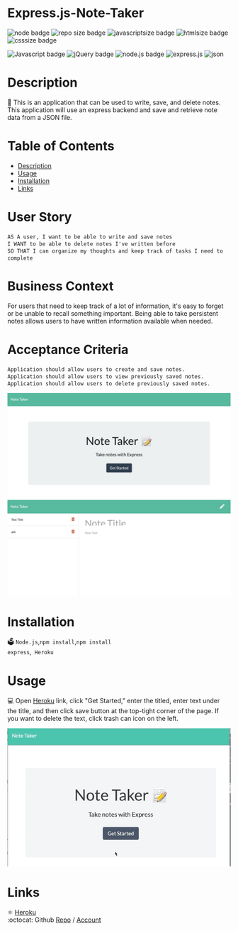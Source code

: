 # Express.js-Note-Taker

  ![node badge](https://img.shields.io/badge/node-v12.19.0-green.svg)
  ![repo size badge](https://img.shields.io/badge/repo-size-57-KB-blue.svg)
  ![javascriptsize badge](https://img.shields.io/badge/JavaScript-size-66.2%-yellow.svg)
  ![htmlsize badge](https://img.shields.io/badge/HTML-size-22.5%-red.svg)
  ![csssize badge](https://img.shields.io/badge/CSS-size-11.3%-purple.svg)


  ![Javascript badge](https://img.shields.io/badge/JavaScript-yellow.svg)
  ![jQuery badge](https://img.shields.io/badge/jQuery-blue.svg)
  ![node.js badge](https://img.shields.io/badge/node.js-green.svg)
  ![express.js](https://img.shields.io/badge/express.js-red.svg)
  ![json](https://img.shields.io/badge/json-orange.svg)

 
  
  
  # Description
  📝 This is an application that can be used to write, save, and delete notes. This application will use an express backend and save and retrieve note data from a JSON file.
 

  # Table of Contents
  - [Description](#description)
  - [Usage](#usage)
  - [Installation](#installation)
  - [Links](#links)

 # User Story
```
AS A user, I want to be able to write and save notes
I WANT to be able to delete notes I've written before
SO THAT I can organize my thoughts and keep track of tasks I need to complete
```
# Business Context

For users that need to keep track of a lot of information, it's easy to forget or be unable to recall something important. Being able to take persistent notes allows users to have written information available when needed.

# Acceptance Criteria
```
Application should allow users to create and save notes.
Application should allow users to view previously saved notes.
Application should allow users to delete previously saved notes.
```
![Note taker 1](src/Note-taker-1.jpg)
![Note Taker 2](src/Note-taker-2.jpg)

# Installation
🗳 <code>Node.js</code>,<code>npm install</code>,<code>npm install express</code>,<code> Heroku</code>

# Usage
💻 Open [Heroku](https://express-js-note-taker.herokuapp.com/) link, click "Get Started," enter the titled, enter text under the title, and then click save button at the top-tight corner of the page. If you want to delete the text, click trash can icon on the left. 

![README Generator](src/Note-taker-usage.gif) 
  
# Links
:atom_symbol: [Heroku](https://express-js-note-taker.herokuapp.com/)<br />
:octocat: Github [Repo](https://github.com/jmorris107/Express.js-Note-Taker.github.io) / [Account](https://github.com/)<br />
<br />
  
